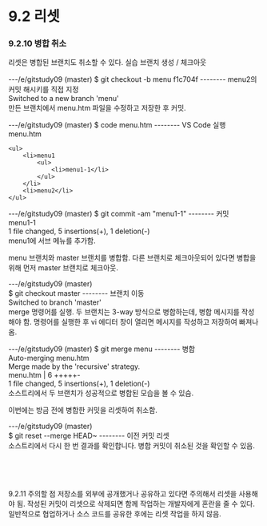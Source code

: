 # 9.2 리셋

### 9.2.10 병합 취소
리셋은 병합된 브랜치도 취소할 수 있다.
실습
브랜치 생성 / 체크아웃


---/e/gitstudy09 (master) 
$ git checkout -b menu f1c704f -------- menu2의 커밋 해시키를 직접 지정   
Switched to a new branch 'menu'   
만든 브랜치에서 menu.htm 파일을 수정하고 저장한 후 커밋.

---/e/gitstudy09 (master) 
$ code menu.htm -------- VS Code 실행
menu.htm
```
<ul>
    <li>menu1
        <ul>
            <li>menu1-1</li>
        </ul>
    </li>
    <li>menu2</li>
</ul>
```
---/e/gitstudy09 (master) 
$ git commit -am "menu1-1" -------- 커밋   
menu1-1   
 1 file changed, 5 insertions(+), 1 deletion(-)   
menu1에 서브 메뉴를 추가함.   



menu 브랜치와 master 브랜치를 병합함. 다른 브랜치로 체크아웃되어 있다면 병합을 위해 먼저 master 브랜치로 체크아웃.   

---/e/gitstudy09 (master)    
$ git checkout master -------- 브랜치 이동   
Switched to branch 'master'   
merge 명령어를 실행. 두 브랜치는 3-way 방식으로 병합하는데, 병합 메시지를 작성해야 함. 명령어를 실행한 후 vi 에디터 창이 열리면 메시지를 작성하고 저장하여 빠져나옴.   

---/e/gitstudy09 (master) 
$ git merge menu -------- 병합   
Auto-merging menu.htm   
Merge made by the 'recursive' strategy.   
 menu.htm | 6 +++++-   
 1 file changed, 5 insertions(+), 1 deletion(-)   
소스트리에서 두 브랜치가 성공적으로 병합된 모습을 볼 수 있슴.   



이번에는 방금 전에 병합한 커밋을 리셋하여 취소함.   

---/e/gitstudy09 (master)    
$ git reset --merge HEAD~ -------- 이전 커밋 리셋    
소스트리에서 다시 한 번 결과를 확인합니다. 병합 커밋이 취소된 것을 확인할 수 있음.   



 

 

9.2.11 주의할 점
저장소를 외부에 공개했거나 공유하고 있다면 주의해서 리셋을 사용해야 됨. 
작성된 커밋이 리셋으로 삭제되면 함께 작업하는 개발자에게 혼란을 줄 수 있다. 
일반적으로 협업하거나 소스 코드를 공유한 후에는 리셋 작업을 하지 않음.
